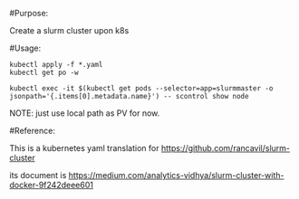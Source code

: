 #Purpose:

Create a slurm cluster upon k8s


#Usage:
```
kubectl apply -f *.yaml
kubectl get po -w
```


```
kubectl exec -it $(kubectl get pods --selector=app=slurmmaster -o jsonpath='{.items[0].metadata.name}') -- scontrol show node
```


NOTE: just use local path as PV for now.


#Reference:

This is a kubernetes yaml translation for https://github.com/rancavil/slurm-cluster

its document is https://medium.com/analytics-vidhya/slurm-cluster-with-docker-9f242deee601
